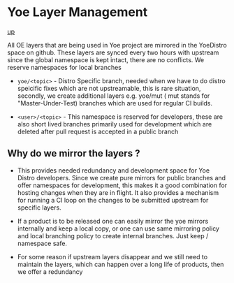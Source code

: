 # Yoe Layer Management

[up](README.md)

All OE layers that are being used in Yoe project are mirrored in the YoeDistro
space on github. These layers are synced every two hours with upstream since the
global namespace is kept intact, there are no conflicts. We reserve namespaces
for local branches

- `yoe/<topic>` - Distro Specific branch, needed when we have to do distro
  speicific fixes which are not upstreamable, this is rare situation, secondly,
  we create additional layers e.g. yoe/mut ( mut stands for "Master-Under-Test)
  branches which are used for regular CI builds.

- `<user>/<topic>` - This namespace is reserved for developers, these are also
  short lived branches primarily used for development which are deleted after
  pull request is accepted in a public branch

## Why do we mirror the layers ?

- This provides needed redundancy and development space for Yoe Distro
  developers. Since we create pure mirrors for public branches and offer
  namespaces for development, this makes it a good combination for hosting
  changes when they are in flight. It also provides a mechanism for running a CI
  loop on the changes to be submitted upstream for specific layers.

- If a product is to be released one can easily mirror the yoe mirrors
  internally and keep a local copy, or one can use same mirroring policy and
  local branching policy to create internal branches. Just keep <yoe>/ namespace
  safe.

- For some reason if upstream layers disappear and we still need to maintain the
  layers, which can happen over a long life of products, then we offer a
  redundancy
